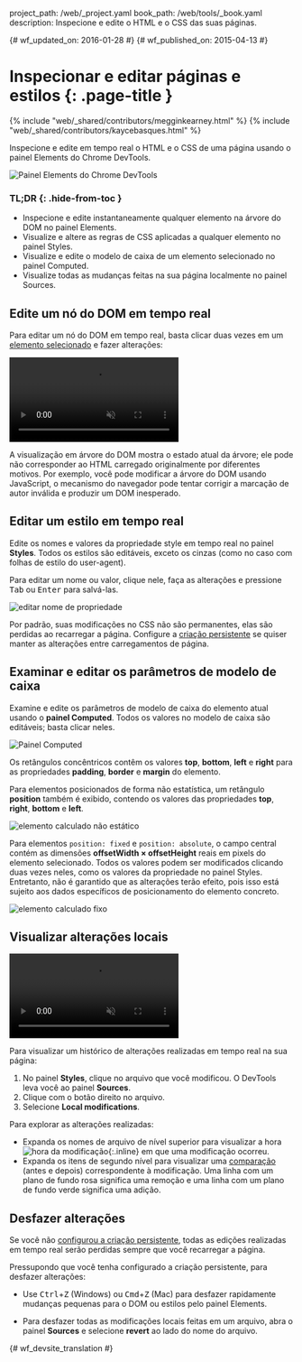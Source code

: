 project_path: /web/_project.yaml
book_path: /web/tools/_book.yaml
description: Inspecione e edite o HTML e o CSS das suas páginas.

{# wf_updated_on: 2016-01-28 #}
{# wf_published_on: 2015-04-13 #}

# Inspecionar e editar páginas e estilos {: .page-title }

{% include "web/_shared/contributors/megginkearney.html" %}
{% include "web/_shared/contributors/kaycebasques.html" %}

Inspecione e edite em tempo real o HTML e o CSS de uma página usando 
o painel Elements do Chrome DevTools.

![Painel Elements do Chrome DevTools](imgs/elements-panel.png)


### TL;DR {: .hide-from-toc }
- Inspecione e edite instantaneamente qualquer elemento na árvore do DOM no painel Elements.
- Visualize e altere as regras de CSS aplicadas a qualquer elemento no painel Styles.
- Visualize e edite o modelo de caixa de um elemento selecionado no painel Computed.
- Visualize todas as mudanças feitas na sua página localmente no painel Sources.


## Edite um nó do DOM em tempo real

Para editar um nó do DOM em tempo real, basta clicar duas vezes em um 
[elemento selecionado](#inspect-an-element) e fazer alterações:

<video src="animations/edit-element-name.mp4" style="max-width:100%;"
       loop muted autoplay controls></video>

A visualização em árvore do DOM mostra o estado atual da árvore; ele pode não corresponder 
ao HTML carregado originalmente por diferentes motivos. Por exemplo, 
você pode modificar a árvore do DOM usando JavaScript, o mecanismo do navegador pode tentar 
corrigir a marcação de autor inválida e produzir um DOM inesperado.

## Editar um estilo em tempo real

Edite os nomes e valores da propriedade style em tempo real no painel **Styles**. Todos
os estilos são editáveis, exceto os cinzas (como no caso
com folhas de estilo do user-agent).

Para editar um nome ou valor, clique nele, faça as alterações e pressione
<kbd class="kbd">Tab</kbd> ou <kbd class="kbd">Enter</kbd> para salvá-las.

![editar nome de propriedade](imgs/edit-property-name.png)

Por padrão, suas modificações no CSS não são permanentes, elas são perdidas 
ao recarregar a página. Configure a [criação 
persistente](/web/tools/setup/setup-workflow) se quiser manter as 
alterações entre carregamentos de página. 

## Examinar e editar os parâmetros de modelo de caixa

Examine e edite os parâmetros de modelo de caixa do elemento atual usando o 
**painel Computed**. Todos os valores no modelo de caixa são editáveis; basta clicar 
neles.

![Painel Computed](imgs/computed-pane.png)

Os retângulos concêntricos contêm os valores **top**, **bottom**, **left** e **right**
para as propriedades **padding**, **border** e **margin**
 do elemento. 

Para elementos posicionados de forma não estatística, um retângulo **position** 
também é exibido, contendo os valores das propriedades **top**, 
**right**, **bottom** e **left**.

![elemento calculado não estático](imgs/computed-non-static.png)

Para elementos `position: fixed` e `position: absolute`, o campo central 
contém as dimensões **offsetWidth × offsetHeight** reais em pixels 
do elemento selecionado. Todos os valores podem ser modificados clicando duas vezes 
neles, como os valores da propriedade no painel Styles. Entretanto, não é garantido que as alterações 
terão efeito, pois isso está sujeito aos dados específicos de posicionamento 
do elemento concreto.

![elemento calculado fixo](imgs/computed-fixed.png)

## Visualizar alterações locais

<video src="animations/revisions.mp4" style="max-width:100%;"
       autoplay loop muted controls></video>

Para visualizar um histórico de alterações realizadas em tempo real na sua página:

1. No painel **Styles**, clique no arquivo que você modificou. O DevTools
  leva você ao painel **Sources**.
1. Clique com o botão direito no arquivo.
1. Selecione **Local modifications**.

Para explorar as alterações realizadas:

* Expanda os nomes de arquivo de nível superior para visualizar a hora 
  ![hora da modificação](imgs/image_25.png){:.inline} 
   em que uma modificação ocorreu.
* Expanda os itens de segundo nível para visualizar uma 
  [comparação](https://en.wikipedia.org/wiki/Diff) (antes e depois) 
  correspondente à modificação. Uma linha com um plano de fundo rosa significa 
 uma remoção e uma linha com um plano de fundo verde significa uma adição.

## Desfazer alterações

Se você não [configurou a criação persistente](/web/tools/setup/setup-workflow), 
todas as edições realizadas em tempo real serão perdidas sempre que você recarregar a página.

Pressupondo que você tenha configurado a criação persistente, para desfazer alterações:

* Use <kbd class="kbd">Ctrl</kbd>+<kbd class="kbd">Z</kbd> (Windows) ou 
  <kbd class="kbd">Cmd</kbd>+<kbd class="kbd">Z</kbd> (Mac) para desfazer 
  rapidamente mudanças pequenas para o DOM ou estilos pelo painel Elements.

* Para desfazer todas as modificações locais feitas em um arquivo, abra o painel **Sources** 
 e selecione **revert** ao lado do nome do arquivo.

[inspecionar]: /web/tools/chrome-devtools/debug/command-line/command-line-reference#inspect


{# wf_devsite_translation #}
